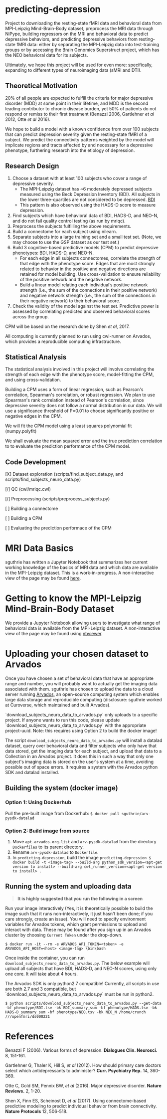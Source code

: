 # predicting-depression

Project to downloading the resting-state fMRI data and behavioral data from MPI-Leipzig Mind-Brain-Body dataset, preprocess the MRI data through NiPype, building regressors on the MRI and behavioral data to predict depressive behaviors, and predicting depressive behaviors from resting-state fMRI data: either by separating the MPI-Leipzig data into test-training groups or by accessing the Brain Genomics Superstruct project, which has the NEO behavioral data for its subjects.

Ultimately, we hope this project will be used for even more: specifically, expanding to different types of neuroimaging data (sMRI and DTI).

## Theoretical Motivation

20% of all people are expected to fulfill the criteria for major depressive disorder (MDD) at some point in their lifetime, and MDD is the second leading contributor to chronic disease burden, yet 50% of patients do not respond or remiss to their first treatment (Benazzi 2006, Gartlehner *et al* 2012, Otte *et al* 2016).

We hope to build a model with a known confidence from over 100 subjects that can predict depression severity given the resting-state fMRI of a subject. We predict the connectivity patterns weighted by the model will implicate regions and tracts affected by and necessary for a depressive phenotype, furthering research into the etiology of depression.

## Research Design

1. Choose a dataset with at least 100 subjects who cover a range of depressive severity.
   - The MPI-Leipzig dataset has ~6 moderately depressed subjects measured using the Beck Depression Inventory (BDI). All subjects in the lower three-quartiles  are not considered to be depressed. [BDI](https://www.commondataelements.ninds.nih.gov/doc/noc/beck_depression_inventory_noc_link.pdf)
   - This pattern is also observed using the HADS-D score to measure depression.
2. Find subjects which have behavioral data of BDI, HADS-D, and NEO-N, and do not fail quality control testing (as run by mriqc).
3. Preprocess the subjects fulfilling the above requirements.
4. Build a connectome for each subject using nilearn.
5. Separate subjects into a large training set and a small test set. (Note, we may choose to use the GSP dataset as our test set.)
6. Build 3 cognitive-based predictive models (CPM) to predict depressive
   phenotypes: BDI, HADS-D, and NEO-N.
   - For each edge in all subjects connectomes, correlate the strength of that edge with the phenotype score. Edges that are most strongly related to behavior in the positive and negative directions are retained for model building. Use cross-validation to ensure reliability of the positive network and the negative network.
   - Build a linear model relating each individual’s positive network strength (i.e., the sum of the connections in their positive network) and negative network strength (i.e., the sum of the connections in their negative network) to their behavioral score.
7. Check the validity of the model against the test set. Predictive power is assessed by correlating predicted and observed behavioral scores across the group.

CPM will be based on the research done by Shen *et al*, 2017.

All computing is currently planned to run using cwl-runner on Arvados, which provides a reproducible computing infrastructure.

## Statistical Analysis

The statistical analysis involved in this project will involve correlating the strength of each edge with the phenotype score, model-fitting the CPM, and using cross-validation.

Building a CPM uses a form of linear regression, such as Pearson's correlation, Spearman's correlation, or robust regression. We plan to use Spearman's rank correlation instead of Pearson's correlation, since depressive severity does not follow a normal distribution in our data. We will use a significance threshold of P=0.01 to choose significantly positive or negative edges in the CPM.

We will fit the CPM model using a least squares polynomial fit (numpy.polyfit)

We shall evaluate the mean squared error and the true prediction correlation to to evaluate the prediction performance of the CPM model.

## Code Development

[X] Dataset exploration (scripts/find_subject_data.py, and scripts/find_subjects_neuro_data.py)

[/] QC (cwl/mriqc.cwl)

[/] Preprocessing (scripts/preprocess_subjects.py)

[ ] Building a connectome

[ ] Building a CPM

[ ] Evaluating the prediction performace of the CPM


# MRI Data Basics

sguthrie has written a Jupyter Notebook that summarizes her current working knowledge of the basics of MRI data and which data are available in the MPI-Leipzig dataset. This is a work-in-progress. A non-interactive view of the page may be found [here](https://github.com/sguthrie/predicting-depression/blob/master/MRI%20Data%20Basics%20and%20the%20MPI-Leipzig%20Dataset.ipynb).

# Getting to know the MPI-Leipzig Mind-Brain-Body Dataset

We provide a Jupyter Notebook allowing users to investigate what range of behavioral data is available from the MPI-Leipzig dataset. A non-interactive view of the page may be found using [nbviewer](https://nbviewer.jupyter.org/github/sguthrie/predicting-depression/blob/master/MPI-LeipzigDataset.ipynb).


# Uploading your chosen dataset to Arvados

Once you have chosen a set of behavioral data that have an appropriate range and number, you will probably want to actually get the imaging data associated with them. sguthrie has chosen to upload the data to a cloud server running [Arvados](https://doc.arvados.org/), an open-source computing system which enables large data storage and reproducible computing (disclosure: sguthrie worked at Curoverse, which maintained and built Arvados).

<div class="alert alert-warning">
`download_subjects_neuro_data_to_arvados.py` only uploads to a specific project. If anyone wants to run this code, please update `download_subjects_neuro_data_to_arvados.py` with the appropriate project-uuid. Note: this requires using Option 2 to build the docker image!
</div>

The script `download_subjects_neuro_data_to_arvados.py` will install a datalad dataset, query over behavioral data and filter subjects who only have that data stored, get the imaging data for each subject, and upload that data to a Collection in an Arvados project. It does this in such a way that only one subject's imaging data is stored on the user's system at a time, avoiding possible out of space errors. It requires a system with the Arvados python SDK and datalad installed.

## Building the system (docker image)

### Option 1: Using Dockerhub

Pull the pre-built image from Dockerhub:
`$ docker pull sguthrie/arv-pysdk-datalad`

### Option 2: Build image from source

1. Move `apt.arvados.org.list` and `arv-pysdk-datalad` from the directory `Dockerfiles` to its parent directory.
2. Rename `arv-pysdk-datalad` to `Dockerfile`.
3. In `predicting-depression`, build the image
   `predicting-depression $ docker build -t <image-tag> --build-arg python_sdk_version=<apt-get version to install> --build-arg cwl_runner_version=<apt-get version to install> .`

## Running the system and uploading data

> **It is highly suggested that you run the following in a screen**

Run your image interactively (Yes, it is theoretically possible to build the image such that it runs non-interactively, it just hasn't been done; if you care strongly, create an issue). You will need to specify environment variables for Arvados tokens, which grant permissions to upload and interact with data. These may be found after you sign up in an Arvados cluster by choosing `Current Token` under the drop-down.

`$ docker run -it --rm -e ARVADOS_API_TOKEN=<token> -e ARVADOS_API_HOST=<host> <image-tag> \bin\bash`

Once inside the container, you can run `download_subjects_neuro_data_to_arvados.py`. The below example will upload all subjects that have BDI, HADS-D, and NEO-N scores, using only one core. It will take about 4 hours.

<div class="alert alert-warning">
The Arvados SDK is only python2.7 compatible! Currently, all scripts in use are both 2.7 and 3 compatible, but `download_subjects_neuro_data_to_arvados.py` must be run in python2.
</div>

`$ python scripts/download_subjects_neuro_data_to_arvados.py --get-data -bf phenotype/BDI.tsv -bk BDI_summary_sum -bf phenotype/HADS.tsv -bk HADS-D_summary_sum -bf phenotype/NEO.tsv -bk NEO_N /home/crunch ///openfmri/ds000221`


# References

Benazzi F (2006). Various forms of depression. **Dialogues Clin. Neurosci.** 8, 151-161.

Gartlehner G, Thaler K, Hill S, *et al* (2012). How should primary care doctors select which
antidepressants to administer? **Curr. Psychiatry Rep.** 14, 360-369.

Otte C, Gold SM, Pennix BW, *et al* (2016). Major depressive disorder. **Nature Reviews.** 2, 1-20.

Shen X, Finn ES, Scheinost D, *et al* (2017). Using connectome-based predictive modeling to predict individual behavior from brain connectivity. **Nature Protocols** 12, 506-518.
